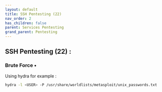 ```yaml
---
layout: default
title: SSH Pentesting (22)
nav_order: 2
has_children: false
parent: Services Pentesting
grand_parent: Pentesting
---
```


## SSH Pentesting (22) :

### Brute Force •

Using hydra for example : 

```bash
hydra -l <USER> -P /usr/share/worldlists/metasploit/unix_passwords.txt ssh://<IP>:<PORT> -t 4 -V
```


